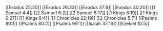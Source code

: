 [[Exodus 25:20]]
[[Exodus 26:33]]
[[Exodus 37:9]]
[[Exodus 40:20]]
[[1 Samuel 4:4]]
[[2 Samuel 6:2]]
[[2 Samuel 6:17]]
[[1 Kings 6:19]]
[[1 Kings 6:27]]
[[1 Kings 8:4]]
[[1 Chronicles 22:19]]
[[2 Chronicles 5:7]]
[[Psalms 80:1]]
[[Psalms 80:2]]
[[Psalms 99:1]]
[[Isaiah 37:16]]
[[Ezekiel 10:5]]
